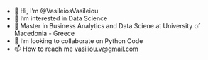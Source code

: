 - 👋 Hi, I’m @VasileiosVasileiou
- 👀 I’m interested in Data Science 
- 🌱 Master in Business Analytics and Data Sciene at University of Macedonia - Greece
- 💞️ I’m looking to collaborate on Python Code
- 📫 How to reach me vasiliou.v@gmail.com 

<!---
VasileiosVasileiou/VasileiosVasileiou is a ✨ special ✨ repository because its `README.md` (this file) appears on your GitHub profile.
You can click the Preview link to take a look at your changes.
--->
